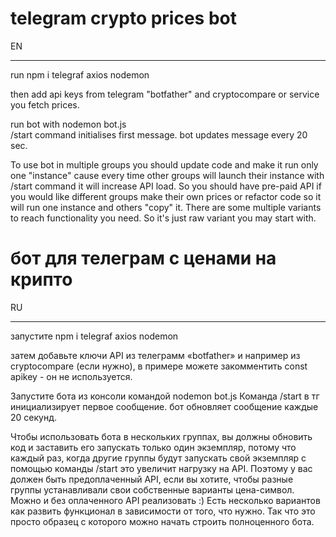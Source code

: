 # telegram crypto prices bot

EN
_________________________________
run npm i telegraf axios nodemon

then add api keys from telegram "botfather" and cryptocompare 
or service you fetch prices.

run bot with nodemon bot.js     
/start command initialises first message.
bot updates message every 20 sec.

To use bot in multiple groups you should update code
and make it run only one "instance" cause every time other groups will launch their instance with /start command 
it will increase API load. So you should have pre-paid API if you would like different groups make their own prices 
or refactor code so it will run one instance and others "copy" it. There are some multiple variants to reach functionality
you need. So it's just raw variant you may start with.

# бот для телеграм с ценами на крипто
RU
________________________________________
запустите npm i telegraf axios nodemon

затем добавьте ключи API из телеграмм «botfather» и например из cryptocompare (если нужно),
в примере можете закомментить const apikey - он не используется.

Запустите бота из консоли командой nodemon bot.js
Команда /start в тг инициализирует первое сообщение.
бот обновляет сообщение каждые 20 секунд.

Чтобы использовать бота в нескольких группах, вы должны обновить код
и заставить его запускать только один экземпляр, потому что каждый раз, когда другие группы будут запускать свой экземпляр с помощью команды /start
это увеличит нагрузку на API. Поэтому у вас должен быть предоплаченный API, если вы хотите, чтобы разные группы устанавливали свои собственные варианты цена-символ. Можно и без оплаченного API реализовать :) 
Есть несколько вариантов как развить функционал в зависимости от того, что нужно. 
Так что это просто образец с которого можно начать строить полноценного бота. 

